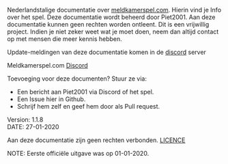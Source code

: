 Nederlandstalige documentatie over [meldkamerspel.com](https://meldkamerspel.com). 
Hierin vind je Info over het spel.
Deze documentatie wordt beheerd door Piet2001.
Aan deze documentatie kunnen geen rechten worden ontleent. Dit is een vrijwillig project.
Indien je niet zeker weet wat je moet doen, neem dan altijd contact op met mensen die meer kennis hebben.

Update-meldingen van deze documentatie komen in de [discord](https://discord.gg/fT8ZXVG) server

Meldkamerspel.com [Discord](https://discord.gg/nzn8xGz)

Toevoeging voor deze documenten?
Stuur ze via:
- Een bericht aan Piet2001 via Discord of het spel.
- Een Issue hier in Github.
- Schrijf hem zelf en geef hem door als Pull request.

Version: 1.1.8 <br/>
DATE: 27-01-2020

Aan deze documentatie zijn geen rechten verbonden. [LICENCE](LICENCE)

NOTE: Eerste officiële uitgave was op 01-01-2020.
